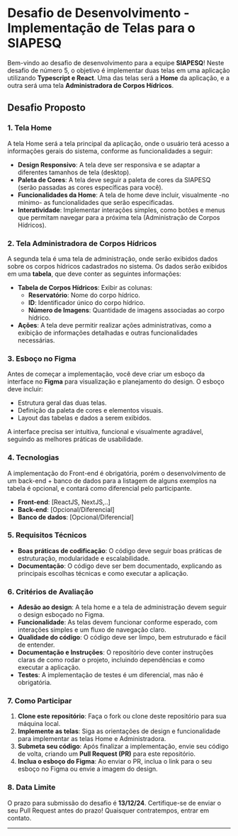 # Desafio de Desenvolvimento - Implementação de Telas para o SIAPESQ

Bem-vindo ao desafio de desenvolvimento para a equipe **SIAPESQ**! Neste desafio de número 5, o objetivo é implementar duas telas em uma aplicação utilizando **Typescript e React**. Uma das telas será a **Home** da aplicação, e a outra será uma tela **Administradora de Corpos Hídricos**.

## Desafio Proposto

### 1. **Tela Home**
A tela Home será a tela principal da aplicação, onde o usuário terá acesso a informações gerais do sistema, conforme as funcionalidades a seguir:

- **Design Responsivo**: A tela deve ser responsiva e se adaptar a diferentes tamanhos de tela (desktop).
- **Paleta de Cores**: A tela deve seguir a paleta de cores da SIAPESQ (serão passadas as cores específicas para você).
- **Funcionalidades da Home**: A tela de home deve incluir, visualmente -no mínimo- as funcionalidades que serão especificadas.
- **Interatividade**: Implementar interações simples, como botões e menus que permitam navegar para a próxima tela (Administração de Corpos Hídricos).

### 2. **Tela Administradora de Corpos Hídricos**
A segunda tela é uma tela de administração, onde serão exibidos dados sobre os corpos hídricos cadastrados no sistema. Os dados serão exibidos em uma **tabela**, que deve conter as seguintes informações:

- **Tabela de Corpos Hídricos**: Exibir as colunas:
  - **Reservatório**: Nome do corpo hídrico.
  - **ID**: Identificador único do corpo hídrico.
  - **Número de Imagens**: Quantidade de imagens associadas ao corpo hídrico.
- **Ações**: A tela deve permitir realizar ações administrativas, como a exibição de informações detalhadas e outras funcionalidades necessárias.
  
### 3. **Esboço no Figma**
Antes de começar a implementação, você deve criar um esboço da interface no **Figma** para visualização e planejamento do design. O esboço deve incluir:

- Estrutura geral das duas telas.
- Definição da paleta de cores e elementos visuais.
- Layout das tabelas e dados a serem exibidos.

A interface precisa ser intuitiva, funcional e visualmente agradável, seguindo as melhores práticas de usabilidade.

### 4. **Tecnologias**
A implementação do Front-end é obrigatória, porém o desenvolvimento de um back-end + banco de dados para a listagem de alguns exemplos na tabela é opcional, e contará como diferencial pelo participante.

- **Front-end**: [ReactJS, NextJS,..]
- **Back-end**: [Opcional/Diferencial]
- **Banco de dados**: [Opcional/Diferencial]
  
### 5. **Requisitos Técnicos**
- **Boas práticas de codificação**: O código deve seguir boas práticas de estruturação, modularidade e escalabilidade.
- **Documentação**: O código deve ser bem documentado, explicando as principais escolhas técnicas e como executar a aplicação.

### 6. **Critérios de Avaliação**
- **Adesão ao design**: A tela home e a tela de administração devem seguir o design esboçado no Figma.
- **Funcionalidade**: As telas devem funcionar conforme esperado, com interações simples e um fluxo de navegação claro.
- **Qualidade do código**: O código deve ser limpo, bem estruturado e fácil de entender.
- **Documentação e Instruções**: O repositório deve conter instruções claras de como rodar o projeto, incluindo dependências e como executar a aplicação.
- **Testes**: A implementação de testes é um diferencial, mas não é obrigatória.

### 7. **Como Participar**
1. **Clone este repositório**: Faça o fork ou clone deste repositório para sua máquina local.
2. **Implemente as telas**: Siga as orientações de design e funcionalidade para implementar as telas Home e Administradora.
3. **Submeta seu código**: Após finalizar a implementação, envie seu código de volta, criando um **Pull Request (PR)** para este repositório.
4. **Inclua o esboço do Figma**: Ao enviar o PR, inclua o link para o seu esboço no Figma ou envie a imagem do design.

### 8. **Data Limite**
O prazo para submissão do desafio é **13/12/24**. Certifique-se de enviar o seu Pull Request antes do prazo! Quaisquer contratempos, entrar em contato.

---
